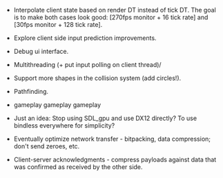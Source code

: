 - Interpolate client state based on render DT instead of tick DT. The goal is to make both cases look good: [270fps monitor + 16 tick rate] and [30fps monitor + 128 tick rate].
- Explore client side input prediction improvements.
- Debug ui interface.
- Multithreading (+ put input polling on client thread)/
- Support more shapes in the collision system (add circles!).
- Pathfinding.
- gameplay gameplay gameplay
- Just an idea: Stop using SDL_gpu and use DX12 directly? To use bindless everywhere for simplicity?

- Eventually optimize network transfer - bitpacking, data compression; don't send zeroes, etc.
- Client-server acknowledgments - compress payloads against data that was confirmed as received by the other side.
